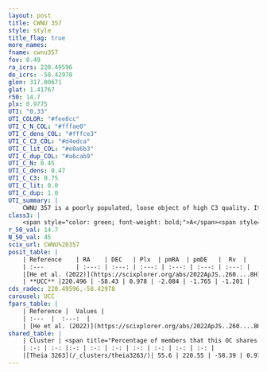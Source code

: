 ```yaml
---
layout: post
title: CWNU 357
style: style
title_flag: true
more_names: 
fname: cwnu357
fov: 0.49
ra_icrs: 220.49596
de_icrs: -58.42978
glon: 317.00671
glat: 1.41767
r50: 14.7
plx: 0.9775
UTI: "0.33"
UTI_COLOR: "#fee8cc"
UTI_C_N_COL: "#fffae0"
UTI_C_dens_COL: "#fffce3"
UTI_C_C3_COL: "#d4edca"
UTI_C_lit_COL: "#e0a6b3"
UTI_C_dup_COL: "#a6cab9"
UTI_C_N: 0.45
UTI_C_dens: 0.47
UTI_C_C3: 0.75
UTI_C_lit: 0.0
UTI_C_dup: 1.0
UTI_summary: |
    CWNU 357 is a poorly populated, loose object of high C3 quality. It was recently reported in the literature. This object shares a significant percentage of members with a later reported entry.
class3: |
    <span style="color: green; font-weight: bold;">A</span><span style="color: #FFC300; font-weight: bold;">B</span>
r_50_val: 14.7
N_50_val: 45
scix_url: CWNU%20357
posit_table: |
    | Reference    | RA    | DEC   | Plx  | pmRA  | pmDE   |  Rv  |
    | :---         | :---: | :---: | :---: | :---: | :---: | :---: |
    |[He et al. (2022)](https://scixplorer.org/abs/2022ApJS..260....8H) | 220.514 | -58.398 | 0.97 | -2.08 | -1.79 | -- |
    | **UCC** |220.496 | -58.43 | 0.978 | -2.084 | -1.765 | -1.201 | 
cds_radec: 220.49596,-58.42978
carousel: UCC
fpars_table: |
    | Reference |  Values |
    | :---  |  :---:  |
    | [He et al. (2022)](https://scixplorer.org/abs/2022ApJS..260....8H) | `AG=0.8, m-M=9.9, logAge=8.0, Z=0.022` |
shared_table: |
    | Cluster | <span title="Percentage of members that this OC shares with the ones listed">%</span>   | RA   | DEC   | Plx   | pmRA  | pmDE  | Rv | UTI |
    | :-: | :-: |:-: | :-: | :-: | :-: | :-: | :-: | :-: |
    |[Theia 3263](/_clusters/theia3263/)| 55.6 | 220.55 | -58.39 | 0.97 | -2.09 | -1.76 | -6.43 |0.03 |
---
```

